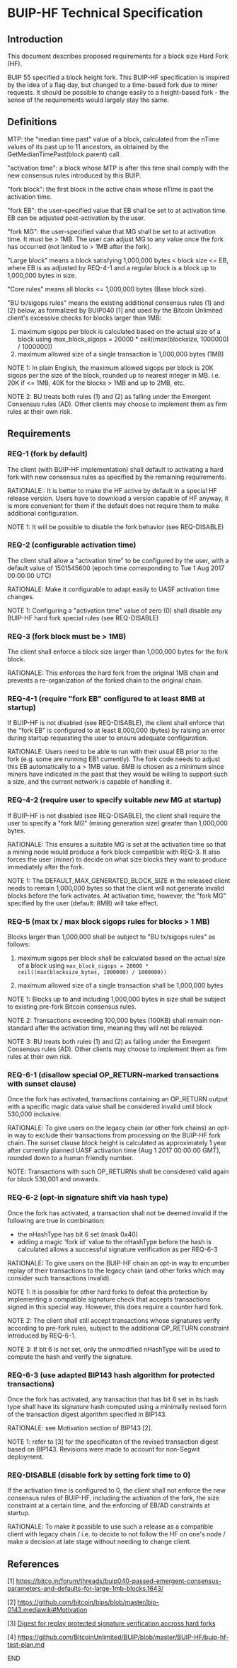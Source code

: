 # BUIP-HF Technical Specification


## Introduction

This document describes proposed requirements for a block size Hard Fork (HF).

BUIP 55 specified a block height fork. This BUIP-HF specification is
inspired by the idea of a flag day, but changed to a time-based fork due
to miner requests. It should be possible to change easily to a height-based
fork - the sense of the requirements would largely stay the same.


## Definitions

MTP: the "median time past" value of a block, calculated from the
nTime values of its past up to 11 ancestors, as obtained by the
GetMedianTimePast(block.parent) call.

"activation time": a block whose MTP is after this time
shall comply with the new consensus rules introduced by this BUIP.

"fork block": the first block in the active chain whose nTime is past the
activation time.

"fork EB": the user-specified value that EB shall be set to at
activation time. EB can be adjusted post-activation by the user.

"fork MG": the user-specified value that MG shall be set to at activation
time. It must be > 1MB. The user can adjust MG to any value once the
fork has occurred (not limited to > 1MB after the fork).

"Large block" means a block satisfying 1,000,000 bytes < block
size <= EB, where EB is as adjusted by REQ-4-1 and a regular block
is a block up to 1,000,000 bytes in size.

"Core rules" means all blocks <= 1,000,000 bytes (Base block size).

"BU tx/sigops rules" means the existing additional consensus rules (1) and
(2) below, as formalized by BUIP040 [1] and used by the Bitcoin Unlimited
client's excessive checks for blocks larger than 1MB:
1. maximum sigops per block is calculated based on the actual size of
a block using
max_block_sigops = 20000 * ceil((max(blocksize, 1000000) / 1000000))
2. maximum allowed size of a single transaction is 1,000,000 bytes (1MB)

NOTE 1: In plain English, the maximum allowed sigops per block is
20K sigops per the size of the block, rounded up to nearest integer in MB.
i.e. 20K if <= 1MB, 40K for the blocks > 1MB and up to 2MB, etc.

NOTE 2: BU treats both rules (1) and (2) as falling under the Emergent
Consensus rules (AD). Other clients may choose to implement them as
firm rules at their own risk.


## Requirements

### REQ-1 (fork by default)

The client (with BUIP-HF implementation) shall default to activating
a hard fork with new consensus rules as specified by the remaining
requirements.

RATIONALE:: It is better to make the HF active by default in a
special HF release version. Users have to download a version capable
of HF anyway, it is more convenient for them if the default does not
require them to make additional configuration.

NOTE 1: It will be possible to disable the fork behavior (see
REQ-DISABLE)


### REQ-2 (configurable activation time)

The client shall allow a "activation time" to be configured by the user,
with a default value of 1501545600 (epoch time corresponding to Tue
1 Aug 2017 00:00:00 UTC)

RATIONALE: Make it configurable to adapt easily to UASF activation
time changes.

NOTE 1: Configuring a "activation time" value of zero (0) shall disable
any BUIP-HF hard fork special rules (see REQ-DISABLE)


### REQ-3 (fork block must be > 1MB)

The client shall enforce a block size larger than 1,000,000 bytes
for the fork block.

RATIONALE: This enforces the hard fork from the original 1MB
chain and prevents a re-organization of the forked chain to
the original chain.


### REQ-4-1 (require "fork EB" configured to at least 8MB at startup)

If BUIP-HF is not disabled (see REQ-DISABLE), the client shall enforce
that the "fork EB" is configured to at least 8,000,000 (bytes) by raising
an error during startup requesting the user to ensure adequate configuration.

RATIONALE: Users need to be able to run with their usual EB prior to the
fork (e.g. some are running EB1 currently). The fork code needs to adjust
this EB automatically to a > 1MB value. 8MB is chosen as a minimum since
miners have indicated in the past that they would be willing to support
such a size, and the current network is capable of handling it.


### REQ-4-2 (require user to specify suitable *new* MG at startup)

If BUIP-HF is not disabled (see REQ-DISABLE), the client shall require
the user to specify a "fork MG" (mining generation size) greater than
1,000,000 bytes.

RATIONALE: This ensures a suitable MG is set at the activation time so
that a mining node would produce a fork block compatible with REQ-3.
It also forces the user (miner) to decide on what size blocks they want to
produce immediately after the fork.

NOTE 1: The DEFAULT_MAX_GENERATED_BLOCK_SIZE in the released client needs
to remain 1,000,000 bytes so that the client will not generate invalid
blocks before the fork activates. At activation time, however, the "fork MG"
specified by the user (default: 8MB) will take effect.


### REQ-5 (max tx / max block sigops rules for blocks > 1 MB)

Blocks larger than 1,000,000 shall be subject to "BU tx/sigops rules"
as follows:

1. maximum sigops per block shall be calculated based on the actual size of
a block using
`max_block_sigops = 20000 * ceil((max(blocksize_bytes, 1000000) / 1000000))`

2. maximum allowed size of a single transaction shall be 1,000,000 bytes

NOTE 1: Blocks up to and including 1,000,000 bytes in size shall be subject
to existing pre-fork Bitcoin consensus rules.

NOTE 2: Transactions exceeding 100,000 bytes (100KB) shall remain
non-standard after the activation time, meaning they will not be relayed.

NOTE 3: BU treats both rules (1) and (2) as falling under the Emergent
Consensus rules (AD). Other clients may choose to implement them as
firm rules at their own risk.


### REQ-6-1 (disallow special OP_RETURN-marked transactions with sunset clause)

Once the fork has activated, transactions containing an OP_RETURN output
with a specific magic data value shall be considered invalid until
block 530,000 inclusive.

RATIONALE: To give users on the legacy chain (or other fork chains)
an opt-in way to exclude their transactions from processing on the BUIP-HF
fork chain. The sunset clause block height is calculated as approximately
1 year after currently planned UASF activation time (Aug 1 2017 00:00:00 GMT),
rounded down to a human friendly number.

NOTE: Transactions with such OP_RETURNs shall be considered valid again
for block 530,001 and onwards.


### REQ-6-2 (opt-in signature shift via hash type)

Once the fork has activated, a transaction shall not be deemed invalid if
the following are true in combination:
- the nHashType has bit 6 set (mask 0x40)
- adding a magic 'fork id' value to the nHashType before the hash is
  calculated allows a successful signature verification as per REQ-6-3

RATIONALE: To give users on the BUIP-HF chain an opt-in way to encumber
replay of their transactions to the legacy chain (and other forks which may
consider such transactions invalid).

NOTE 1: It is possible for other hard forks to defeat this protection by
implementing a compatible signature check that accepts transactions
signed in this special way. However, this does require a counter hard fork.

NOTE 2: The client shall still accept transactions whose signatures
verify according to pre-fork rules, subject to the additional OP_RETURN
constraint introduced by REQ-6-1.

NOTE 3: If bit 6 is not set, only the unmodified nHashType will be used
to compute the hash and verify the signature.


### REQ-6-3 (use adapted BIP143 hash algorithm for protected transactions)

Once the fork has activated, any transaction that has bit 6 set in its
hash type shall have its signature hash computed using a minimally revised
form of the transaction digest algorithm specified in BIP143.

RATIONALE: see Motivation section of BIP143 [2].

NOTE 1: refer to [3] for the specificaton of the revised transaction
digest based on BIP143. Revisions were made to account for non-Segwit
deployment.


### REQ-DISABLE (disable fork by setting fork time to 0)

If the activation time is configured to 0, the client shall not enforce
the new consensus rules of BUIP-HF, including the activation of the
fork, the size constraint at a certain time, and the enforcing of EB/AD
constraints at startup.

RATIONALE: To make it possible to use such a release as a compatible
client with legacy chain / i.e. to decide to not follow the HF on one's
node / make a decision at late stage without needing to change client.


## References

[1] https://bitco.in/forum/threads/buip040-passed-emergent-consensus-parameters-and-defaults-for-large-1mb-blocks.1643/

[2] https://github.com/bitcoin/bips/blob/master/bip-0143.mediawiki#Motivation

[3] [Digest for replay protected signature verification accross hard forks](replay-protected-sighash.md)

[4] https://github.com/BitcoinUnlimited/BUIP/blob/master/BUIP-HF/buip-hf-test-plan.md


END
